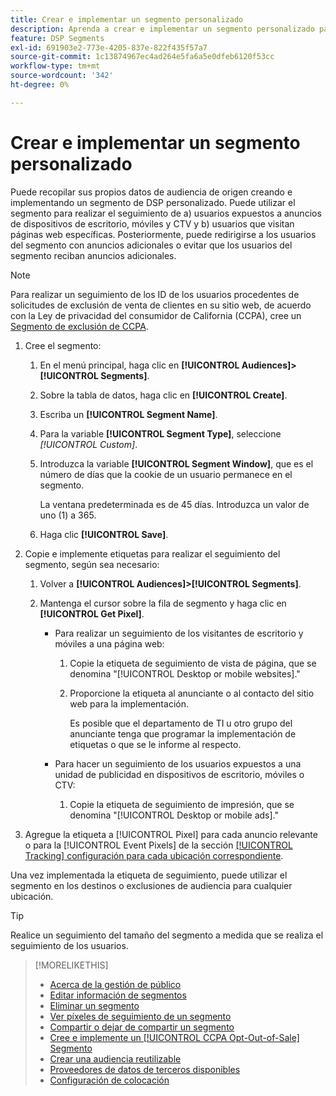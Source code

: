 ```yaml
---
title: Crear e implementar un segmento personalizado
description: Aprenda a crear e implementar un segmento personalizado para rastrear a los usuarios expuestos a publicidades o usuarios que visitan sus páginas web.
feature: DSP Segments
exl-id: 691903e2-773e-4205-837e-822f435f57a7
source-git-commit: 1c13874967ec4ad264e5fa6a5e0dfeb6120f53cc
workflow-type: tm+mt
source-wordcount: '342'
ht-degree: 0%

---
```


# Crear e implementar un segmento personalizado

Puede recopilar sus propios datos de audiencia de origen creando e implementando un segmento de DSP personalizado. Puede utilizar el segmento para realizar el seguimiento de a) usuarios expuestos a anuncios de dispositivos de escritorio, móviles y CTV y b) usuarios que visitan páginas web específicas. Posteriormente, puede redirigirse a los usuarios del segmento con anuncios adicionales o evitar que los usuarios del segmento reciban anuncios adicionales.

>[!NOTE]
>
>Para realizar un seguimiento de los ID de los usuarios procedentes de solicitudes de exclusión de venta de clientes en su sitio web, de acuerdo con la Ley de privacidad del consumidor de California (CCPA), cree un [Segmento de exclusión de CCPA](ccpa-opt-out-segment-create.md).

1. Cree el segmento:

   1. En el menú principal, haga clic en **[!UICONTROL Audiences]>[!UICONTROL Segments]**.

   1. Sobre la tabla de datos, haga clic en **[!UICONTROL Create]**.

   1. Escriba un **[!UICONTROL Segment Name]**.

   1. Para la variable **[!UICONTROL Segment Type]**, seleccione *[!UICONTROL Custom]*.

   1. Introduzca la variable **[!UICONTROL Segment Window]**, que es el número de días que la cookie de un usuario permanece en el segmento.

      La ventana predeterminada es de 45 días. Introduzca un valor de uno (1) a 365.

   1. Haga clic **[!UICONTROL Save]**.

1. Copie e implemente etiquetas para realizar el seguimiento del segmento, según sea necesario:

   1. Volver a **[!UICONTROL Audiences]>[!UICONTROL Segments]**.

   2. Mantenga el cursor sobre la fila de segmento y haga clic en **[!UICONTROL Get Pixel]**.

      * Para realizar un seguimiento de los visitantes de escritorio y móviles a una página web:

         1. Copie la etiqueta de seguimiento de vista de página, que se denomina &quot;[!UICONTROL Desktop or mobile websites].&quot;

         1. Proporcione la etiqueta al anunciante o al contacto del sitio web para la implementación.

            Es posible que el departamento de TI u otro grupo del anunciante tenga que programar la implementación de etiquetas o que se le informe al respecto.
      * Para hacer un seguimiento de los usuarios expuestos a una unidad de publicidad en dispositivos de escritorio, móviles o CTV:

         1. Copie la etiqueta de seguimiento de impresión, que se denomina &quot;[!UICONTROL Desktop or mobile ads].&quot;


1. Agregue la etiqueta a [!UICONTROL Pixel] para cada anuncio relevante o para la [!UICONTROL Event Pixels] de la sección [[!UICONTROL Tracking] configuración para cada ubicación correspondiente](/help/dsp/campaign-management/placements/placement-settings.md#placement-tracking).

Una vez implementada la etiqueta de seguimiento, puede utilizar el segmento en los destinos o exclusiones de audiencia para cualquier ubicación.

>[!TIP]
>
>Realice un seguimiento del tamaño del segmento a medida que se realiza el seguimiento de los usuarios.

>[!MORELIKETHIS]
>
>* [Acerca de la gestión de público](audience-about.md)
>* [Editar información de segmentos](segment-edit.md)
>* [Eliminar un segmento](segment-delete.md)
>* [Ver píxeles de seguimiento de un segmento](segment-view-pixels.md)
>* [Compartir o dejar de compartir un segmento](segment-share.md)
>* [Cree e implemente un [!UICONTROL CCPA Opt-Out-of-Sale] Segmento](ccpa-opt-out-segment-create.md)
>* [Crear una audiencia reutilizable](reusable-audience-create.md)
>* [Proveedores de datos de terceros disponibles](third-party-data-providers.md)
>* [Configuración de colocación](/help/dsp/campaign-management/placements/placement-settings.md)

